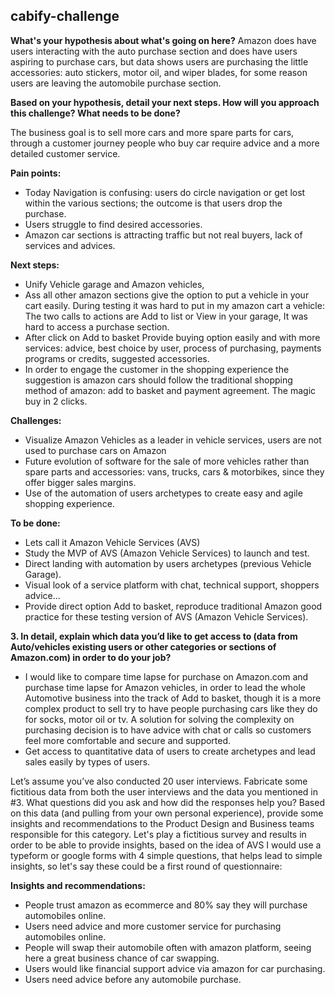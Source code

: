 ## cabify-challenge

**What's your hypothesis about what's going on here?**
Amazon does have users interacting with the auto purchase section and does have  users aspiring to purchase cars, but data shows users are purchasing the little accessories: auto stickers, motor oil, and wiper blades, for some reason  users are leaving the automobile purchase section.

**Based on your hypothesis, detail your next steps. How will you approach this challenge? What needs to be done?**

The business goal is to sell more cars and more spare parts for cars, through a customer journey people who buy car  require advice  and a more detailed customer service. 

**Pain points:**

* Today Navigation is confusing: users do circle navigation or get lost within the various sections; the outcome is that users drop the purchase.
* Users struggle to find desired accessories.
* Amazon car sections is attracting traffic but not real buyers, lack of services and advices.

**Next steps:**

* Unify Vehicle garage and Amazon vehicles,
* Ass all other amazon sections give the option to put a vehicle in your cart easily. During testing it was hard to put in my amazon cart a vehicle: The two calls to actions are Add to list or View in your garage, It was hard to access a purchase section.
* After click on Add to basket Provide buying option easily and with more services: advice, best choice by user,  process of  purchasing, payments programs or credits, suggested accessories.  
* In order to engage the customer in the shopping experience the suggestion is  amazon cars  should follow the traditional shopping method of amazon: add to basket and payment agreement. The magic buy in 2 clicks.

**Challenges:**

* Visualize Amazon Vehicles as a leader in vehicle services, users are not used to purchase cars on Amazon
* Future evolution of software for the sale of more vehicles rather than spare parts and accessories: vans, trucks, cars & motorbikes, since they offer bigger sales margins.
* Use of the automation of users archetypes to create easy and agile shopping experience.
 
**To be done:**

* Lets call it Amazon Vehicle Services (AVS) 
* Study the MVP of AVS (Amazon Vehicle Services) to launch and test.
* Direct landing with automation by users archetypes  (previous Vehicle Garage).
* Visual look of a service platform with chat, technical support, shoppers advice...
* Provide direct option Add to basket, reproduce traditional Amazon good practice for these testing version of AVS (Amazon Vehicle Services).


 
**3. In detail, explain which data you’d like to get access to (data from Auto/vehicles existing users or other categories or sections of Amazon.com) in order to do your job?**

* I would like to compare time lapse for purchase on Amazon.com and purchase time lapse for Amazon vehicles, in order to lead the whole Automotive business into the track of Add to basket,   though it is a more complex product to sell try to have people purchasing cars like they do for socks, motor oil or tv. A solution for solving the complexity on purchasing decision is to have advice with chat or calls so customers feel more comfortable and secure and supported.
* Get access to quantitative data of users to create archetypes and lead sales easily by  types of users. 

Let’s assume you’ve also conducted 20 user interviews. Fabricate some fictitious data from both the user interviews and the data you mentioned in #3. What questions did you ask and how did the responses help you? Based on this data (and pulling from your own personal experience), provide some insights and recommendations to the Product Design and Business teams responsible for this category.
Let's play a  fictitious survey and results in order to be able to provide insights, based on the idea of AVS I would use a typeform or google forms with  4 simple questions, that helps lead to simple insights, so let's say these could be a first round of questionnaire:





**Insights and recommendations:** 

* People trust amazon as ecommerce  and 80% say they will purchase automobiles online.
* Users need advice and more customer service for purchasing automobiles online.
* People will swap their automobile often with amazon platform, seeing here a great business chance of car swapping.
* Users would like financial support advice via amazon for car purchasing.
* Users need advice before any automobile purchase.
